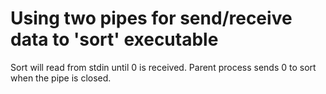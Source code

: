 # Using two pipes for send/receive data to 'sort' executable
Sort will read from stdin until 0 is received. 
Parent process sends 0 to sort when the pipe is closed.